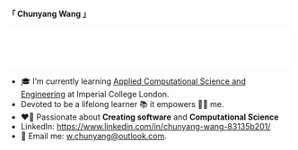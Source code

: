 #### 「 Chunyang Wang 」

<img src="https://raw.githubusercontent.com/chunyang-w/chunyang-w/14ff684e83a519e23efde4cf0f0428a52876c57a/assest/profile.svg" alt="Typing SVG" />

- 🎓 I’m currently learning [Applied Computational Science and Engineering](https://www.imperial.ac.uk/study/courses/postgraduate-taught/applied-computational-science/) at Imperial College London.
- Devoted to be a lifelong learner 📚 it empowers 💪🏻 me.
- ❤️‍🔥 Passionate about **Creating software** and **Computational Science**
- LinkedIn: https://www.linkedin.com/in/chunyang-wang-83135b201/
- 📧 Email me: w.chunyang@outlook.com.

<!-- - 😄 Pronouns: ... -->
<!-- - 👯 I’m looking to collaborate on ... -->
<!-- - 🤔 I’m looking for help with ... -->
<!-- - 💬 Ask me about ... -->
<!-- - 🔭 I’m currently working on ... -->
